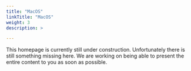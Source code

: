 ```yaml
---
title: "MacOS"
linkTitle: "MacOS"
weight: 3
description: >

---
```

This homepage is currently still under construction. Unfortunately there is still something missing here. We are working on being able to present the entire content to you as soon as possible.

